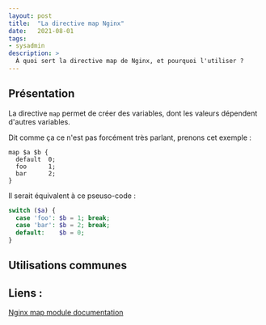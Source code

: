 ```yaml
---
layout: post
title:  "La directive map Nginx"
date:   2021-08-01
tags:
- sysadmin
description: >
  À quoi sert la directive map de Nginx, et pourquoi l'utiliser ?
---
```


## Présentation

La directive `map` permet de créer des variables, dont les valeurs dépendent d'autres variables.

Dit comme ça ce n'est pas forcément très parlant, prenons cet exemple :
```nginx
map $a $b {
  default  0;
  foo      1;
  bar      2;
}
```

Il serait équivalent à ce pseuso-code :
```php
switch ($a) {
  case 'foo': $b = 1; break;
  case 'bar': $b = 2; break;
  default:    $b = 0;
}
```

## Utilisations communes



## Liens :

[Nginx map module documentation](https://nginx.org/en/docs/http/ngx_http_map_module.html)